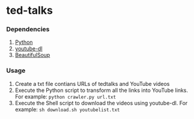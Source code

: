 # ted-talks

### Dependencies
1. [Python](https://www.python.org/)
2. [youtube-dl](https://rg3.github.io/youtube-dl/)
3. [BeautifulSoup](https://www.crummy.com/software/BeautifulSoup/bs4/doc/)

### Usage
1. Create a txt file contians URLs of tedtalks and YouTube videos
2. Execute the Python script to transform all the links into YouTube links. For example: ```python crawler.py url.txt```
3. Execute the Shell script to download the videos using youtube-dl. For example: ```sh download.sh youtubelist.txt```
